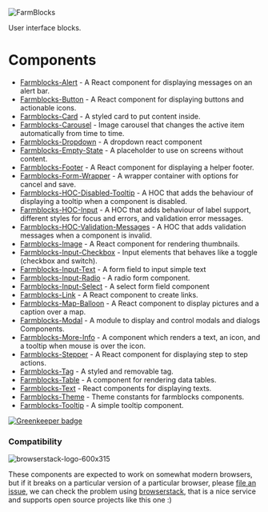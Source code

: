 ![FarmBlocks](https://user-images.githubusercontent.com/7760/31051341-4d280118-a63c-11e7-9e8f-3b375ca8f9a0.png)

User interface blocks.

# Components

- [Farmblocks-Alert](https://github.com/CraveFood/farmblocks/tree/master/packages/alert) - A React component for displaying messages on an alert bar.
- [Farmblocks-Button](https://github.com/CraveFood/farmblocks/tree/master/packages/button) - A React component for displaying buttons and actionable icons.
- [Farmblocks-Card](https://github.com/CraveFood/farmblocks/tree/master/packages/card) - A styled card to put content inside.
- [Farmblocks-Carousel](https://github.com/CraveFood/farmblocks/tree/master/packages/carousel) - Image carousel that changes the active item automatically from time to time.
- [Farmblocks-Dropdown](https://github.com/CraveFood/farmblocks/tree/master/packages/dropdown) - A dropdown react component
- [Farmblocks-Empty-State](https://github.com/CraveFood/farmblocks/tree/master/packages/empty-state) - A placeholder to use on screens without content.
- [Farmblocks-Footer](https://github.com/CraveFood/farmblocks/tree/master/packages/footer) - A React component for displaying a helper footer.
- [Farmblocks-Form-Wrapper](https://github.com/CraveFood/farmblocks/tree/master/packages/form-wrapper) - A wrapper container with options for cancel and save.
- [Farmblocks-HOC-Disabled-Tooltip](https://github.com/CraveFood/farmblocks/tree/master/packages/hoc-disabled-tooltip) - A HOC that adds the behaviour of displaying a tooltip when a component is disabled.
- [Farmblocks-HOC-Input](https://github.com/CraveFood/farmblocks/tree/master/packages/hoc-input) - A HOC that adds behaviour of label support, different styles for focus and errors, and validation error messages.
- [Farmblocks-HOC-Validation-Messages](https://github.com/CraveFood/farmblocks/tree/master/packages/hoc-validation-messages) - A HOC that adds validation messages when a component is invalid.
- [Farmblocks-Image](https://github.com/CraveFood/farmblocks/tree/master/packages/image) - A React component for rendering thumbnails.
- [Farmblocks-Input-Checkbox](https://github.com/CraveFood/farmblocks/tree/master/packages/input-checkbox) - Input elements that behaves like a toggle (checkbox and switch).
- [Farmblocks-Input-Text](https://github.com/CraveFood/farmblocks/tree/master/packages/input-text) - A form field to input simple text
- [Farmblocks-Input-Radio](https://github.com/CraveFood/farmblocks/tree/master/packages/input-radio) - A radio form component.
- [Farmblocks-Input-Select](https://github.com/CraveFood/farmblocks/tree/master/packages/input-select) - A select form field component
- [Farmblocks-Link](https://github.com/CraveFood/farmblocks/tree/master/packages/link) - A React component to create links.
- [Farmblocks-Map-Balloon](https://github.com/CraveFood/farmblocks/tree/master/packages/map-balloon) - A React component to display pictures and a caption over a map.
- [Farmblocks-Modal](https://github.com/CraveFood/farmblocks/tree/master/packages/modal) - A module to display and control modals and dialogs Components.
- [Farmblocks-More-Info](https://github.com/CraveFood/farmblocks/tree/master/packages/more-info) - A component which renders a text, an icon, and a tooltip when mouse is over the icon.
- [Farmblocks-Stepper](https://github.com/CraveFood/farmblocks/tree/master/packages/stepper) - A React component for displaying step to step actions.
- [Farmblocks-Tag](https://github.com/CraveFood/farmblocks/tree/master/packages/tag) - A styled and removable tag.
- [Farmblocks-Table](https://github.com/CraveFood/farmblocks/tree/master/packages/table) - A component for rendering data tables.
- [Farmblocks-Text](https://github.com/CraveFood/farmblocks/tree/master/packages/text) - React components for displaying texts.
- [Farmblocks-Theme](https://github.com/CraveFood/farmblocks/tree/master/packages/theme) - Theme constants for farmblocks components.
- [Farmblocks-Tooltip](https://github.com/CraveFood/farmblocks/tree/master/packages/tooltip) - A simple tooltip component.

[![Greenkeeper badge](https://badges.greenkeeper.io/CraveFood/farmblocks.svg)](https://greenkeeper.io/)

### Compatibility

![browserstack-logo-600x315](https://user-images.githubusercontent.com/7760/34738829-7327ddc4-f561-11e7-97e2-2fe0474eaf05.png)

These components are expected to work on somewhat modern browsers, but if it breaks on a particular version of a particular browser, please [file an issue](https://github.com/CraveFood/farmblocks/issues), we can check the problem using [browserstack](http://browserstack.com/), that is a nice service and supports open source projects like this one :)
